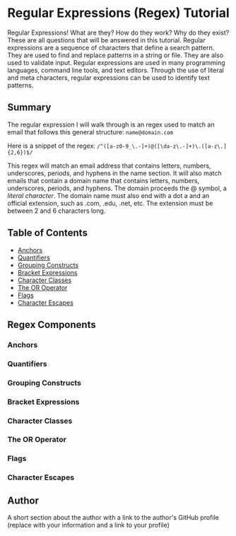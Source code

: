 # Regular Expressions (Regex) Tutorial 

Regular Expressions! What are they? How do they work? Why do they exist? These are all questions that will be answered in this tutorial. Regular expressions are a sequence of characters that define a search pattern. They are used to find and replace patterns in a string or file. They are also used to validate input. Regular expressions are used in many programming languages, command line tools, and text editors. Through the use of literal and meta characters, regular expressions can be used to identify text patterns. 

## Summary

The regular expression I will walk through is an regex used to match an email that follows this general structure: `name@domain.com`

Here is a snippet of the regex: `/^([a-z0-9_\.-]+)@([\da-z\.-]+)\.([a-z\.]{2,6})$/`

This regex will match an email address that contains letters, numbers, underscores, periods, and hyphens in the name section. It will also match emails that contain a domain name that contains letters, numbers, underscores, periods, and hyphens. The domain proceeds the @ symbol, a *literal character*. The domain name must also end with a dot a and an official extension, such as .com, .edu, .net, etc. The extension must be between 2 and 6 characters long.

## Table of Contents

- [Anchors](#anchors)
- [Quantifiers](#quantifiers)
- [Grouping Constructs](#grouping-constructs)
- [Bracket Expressions](#bracket-expressions)
- [Character Classes](#character-classes)
- [The OR Operator](#the-or-operator)
- [Flags](#flags)
- [Character Escapes](#character-escapes)

## Regex Components



### Anchors

### Quantifiers

### Grouping Constructs

### Bracket Expressions

### Character Classes

### The OR Operator

### Flags

### Character Escapes

## Author

A short section about the author with a link to the author's GitHub profile (replace with your information and a link to your profile)
